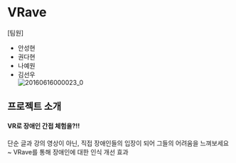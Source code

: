 # VRave   
[팀원]   
* 안성현
* 권다현
* 나예원
* 김선우      
![20160616000023_0](https://user-images.githubusercontent.com/80326384/125542023-590b0eb1-34ff-4414-888d-70b45c32b8d0.jpg)  
## 프로젝트 소개   
#### VR로 장애인 간접 체험을?!!   
단순 글과 강의 영상이 아닌, 직접 장애인들의 입장이 되어 그들의 어려움을 느껴보세요~
VRave를 통해 장애인에 대한 인식 개선 효과
 
